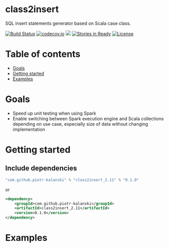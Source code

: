 # class2insert

SQL insert statements generator based on Scala case class.

[![Build Status](https://api.travis-ci.org/piotr-kalanski/class2insert.png?branch=development)](https://api.travis-ci.org/piotr-kalanski/class2insert.png?branch=development)
[![codecov.io](http://codecov.io/github/piotr-kalanski/class2insert/coverage.svg?branch=development)](http://codecov.io/github/piotr-kalanski/class2insert/coverage.svg?branch=development)
[<img src="https://img.shields.io/maven-central/v/com.github.piotr-kalanski/class2insert_2.11.svg?label=latest%20release"/>](http://search.maven.org/#search%7Cga%7C1%7Ca%3A%22class2insert_2.11%22)
[![Stories in Ready](https://badge.waffle.io/piotr-kalanski/class2insert.png?label=Ready)](https://waffle.io/piotr-kalanski/class2insert)
[![License](http://img.shields.io/:license-Apache%202-red.svg)](http://www.apache.org/licenses/LICENSE-2.0.txt)

# Table of contents

- [Goals](#goals)
- [Getting started](#getting-started)
- [Examples](#examples)

# Goals

- Speed up unit testing when using Spark
- Enable switching between Spark execution engine and Scala collections depending on use case, especially size of data without changing implementation

# Getting started

## Include dependencies

```scala
"com.github.piotr-kalanski" % "class2insert_2.11" % "0.1.0"
```

or

```xml
<dependency>
    <groupId>com.github.piotr-kalanski</groupId>
    <artifactId>class2insert_2.11</artifactId>
    <version>0.1.0</version>
</dependency>
```

# Examples